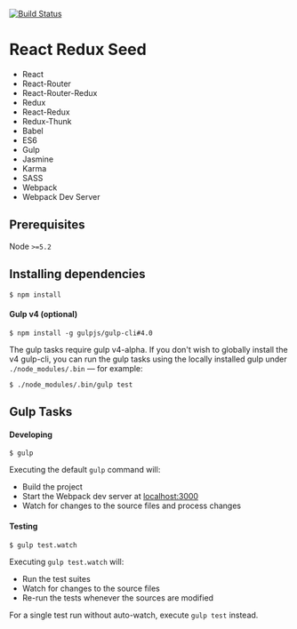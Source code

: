 [![Build Status](https://travis-ci.org/r-park/react-redux-seed.svg?branch=master)](https://travis-ci.org/r-park/react-redux-seed)


# React Redux Seed

- React
- React-Router
- React-Router-Redux
- Redux
- React-Redux
- Redux-Thunk
- Babel
- ES6
- Gulp
- Jasmine
- Karma
- SASS
- Webpack
- Webpack Dev Server


## Prerequisites
Node `>=5.2`


## Installing dependencies
```shell
$ npm install
```


#### Gulp v4 (optional)
```shell
$ npm install -g gulpjs/gulp-cli#4.0
```
The gulp tasks require gulp v4-alpha. If you don't wish to globally install the v4 gulp-cli, you can run the gulp tasks using the locally installed gulp under `./node_modules/.bin` — for example:
```shell
$ ./node_modules/.bin/gulp test
```


## Gulp Tasks
#### Developing
```shell
$ gulp
```
Executing the default `gulp` command will:
- Build the project
- Start the Webpack dev server at <a href="http://localhost:3000" target="_blank">localhost:3000</a>
- Watch for changes to the source files and process changes


#### Testing
```shell
$ gulp test.watch
```
Executing `gulp test.watch` will:
- Run the test suites
- Watch for changes to the source files
- Re-run the tests whenever the sources are modified

For a single test run without auto-watch, execute `gulp test` instead.

